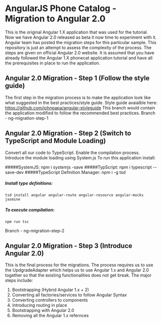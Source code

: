 # AngularJS Phone Catalog - Migration to Angular 2.0

This is the original Angular 1.X application that was used for the tutorial. Now we have Angular 2.0 released as beta it now time to experiment with it. Angular team has posted the migration steps for this particular sample. This repository is just an attempt to assess the complexity of the process. The steps are given on official Angular 2.0 website. It is assumed that you have already followed the Angular 1.X phonecat application tutorial and have all the prerequisites in place to run the application. 

## Angular 2.0 Migration - Step 1 (Follow the style guide)

The first step in the migration process is to make the application look like what suggested in the best practices/style guide. 
Style guide avaialble here: https://github.com/johnpapa/angular-styleguide 
This branch would contain the application modified to follow the recommended best practices.
Branch - ng-migration-step-1


## Angular 2.0 Migration - Step 2 (Switch to TypeScript and Module Loading)
Convert all our code to TypeScript. 
Enable the compilation process.
Introduce the module loading using System.js 
To run this application install:
	
#####SystemJS: 
    npm i systemjs -save
#####TypScript: 
    npm i typescript --save-dev
#####TypeScript Definition Manager: 
    npm i -g tsd
##### Install type definitions:
    tsd install angular angular-route angular-resource angular-mocks jasmine
##### To execute compilation: 
    npm run tsc 

Branch - ng-migration-step-2

## Angular 2.0 Migration - Step 3 (Introduce Angular 2.0)
This is the final process for the migrations. The process requires us to use the UpdgradeAdapter which helps us to use Angular 1.x and Angular 2.0 together so that the existing functionalities does not get break.
The major steps include:
   1. Bootstrapping (Hybrid Angular 1.x + 2)
   2. Converting all factories/services to follow Angular Syntax
   3. Converting controllers to components
   4. Introducing routing in place
   5. Bootstrapping with Angular 2.0 
   6. Removing all the Angular 1.x refernces